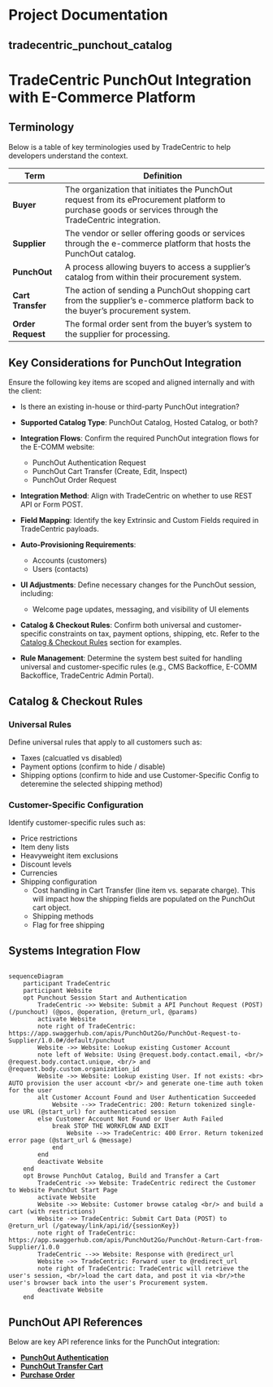 # Project Documentation

## tradecentric_punchout_catalog

# TradeCentric PunchOut Integration with E-Commerce Platform

## Terminology

Below is a table of key terminologies used by TradeCentric to help developers understand the context.

| Term      | Definition |
|-----------|------------|
| **Buyer** | The organization that initiates the PunchOut request from its eProcurement platform to purchase goods or services through the TradeCentric integration. |
| **Supplier** | The vendor or seller offering goods or services through the e-commerce platform that hosts the PunchOut catalog. |
| **PunchOut** | A process allowing buyers to access a supplier’s catalog from within their procurement system. |
| **Cart Transfer** | The action of sending a PunchOut shopping cart from the supplier’s e-commerce platform back to the buyer’s procurement system. |
| **Order Request** | The formal order sent from the buyer’s system to the supplier for processing. |

## Key Considerations for PunchOut Integration  
Ensure the following key items are scoped and aligned internally and with the client:  

- Is there an existing in-house or third-party PunchOut integration?  
- **Supported Catalog Type**: PunchOut Catalog, Hosted Catalog, or both?  
- **Integration Flows**: Confirm the required PunchOut integration flows for the E-COMM website:  
  - PunchOut Authentication Request  
  - PunchOut Cart Transfer (Create, Edit, Inspect)  
  - PunchOut Order Request  
- **Integration Method**: Align with TradeCentric on whether to use REST API or Form POST.  
- **Field Mapping**: Identify the key Extrinsic and Custom Fields required in TradeCentric payloads.  
- **Auto-Provisioning Requirements**:  
  - Accounts (customers)  
  - Users (contacts)  
- **UI Adjustments**: Define necessary changes for the PunchOut session, including:  
  - Welcome page updates, messaging, and visibility of UI elements  
- **Catalog & Checkout Rules**: Confirm both universal and customer-specific constraints on tax, payment options, shipping, etc. Refer to the [Catalog & Checkout Rules](#catalog--checkout-rules) section for examples.

- **Rule Management**: Determine the system best suited for handling universal and customer-specific rules (e.g., CMS Backoffice, E-COMM Backoffice, TradeCentric Admin Portal).

## Catalog & Checkout Rules

### Universal Rules
Define universal rules that apply to all customers such as:
- Taxes (calcuatled vs disabled)
- Payment options (confirm to hide / disable)
- Shipping options (confirm to hide and use Customer-Specific Config to deteremine the selected shipping method)

### Customer-Specific Configuration
Identify customer-specific rules such as:
- Price restrictions
- Item deny lists
- Heavyweight item exclusions
- Discount levels
- Currencies
- Shipping configuration
  - Cost handling in Cart Transfer (line item vs. separate charge). This will impact how the shipping fields are populated on the PunchOut cart object.
  - Shipping methods
  - Flag for free shipping

## Systems Integration Flow
```mermaid

sequenceDiagram
    participant TradeCentric
    participant Website
    opt Punchout Session Start and Authentication
        TradeCentric ->> Website: Submit a API Punchout Request (POST) (/punchout) (@pos, @operation, @return_url, @params)
        activate Website
        note right of TradeCentric: https://app.swaggerhub.com/apis/PunchOut2Go/PunchOut-Request-to-Supplier/1.0.0#/default/punchout
        Website ->> Website: Lookup existing Customer Account
        note left of Website: Using @request.body.contact.email, <br/> @request.body.contact.unique, <br/> and @request.body.custom.organization_id
        Website ->> Website: Lookup existing User. If not exists: <br> AUTO provision the user account <br/> and generate one-time auth token for the user
        alt Customer Account Found and User Authentication Succeeded
            Website -->> TradeCentric: 200: Return tokenized single-use URL (@start_url) for authenticated session
        else Customer Account Not Found or User Auth Failed
            break STOP THE WORKFLOW AND EXIT
                Website -->> TradeCentric: 400 Error. Return tokenized error page (@start_url & @message)
            end 
        end
        deactivate Website
    end
    opt Browse PunchOut Catalog, Build and Transfer a Cart
        TradeCentric ->> Website: TradeCentric redirect the Customer to Website PunchOut Start Page
        activate Website
        Website ->> Website: Customer browse catalog <br/> and build a cart (with restrictions)
        Website ->> TradeCentric: Submit Cart Data (POST) to @return_url (/gateway/link/api/id/{sessionKey})
        note right of TradeCentric: https://app.swaggerhub.com/apis/PunchOut2Go/PunchOut-Return-Cart-from-Supplier/1.0.0
        TradeCentric -->> Website: Response with @redirect_url
        Website ->> TradeCentric: Forward user to @redirect_url
        note right of TradeCentric: TradeCentric will retrieve the user's session, <br/>load the cart data, and post it via <br/>the user's browser back into the user's Procurement system.
        deactivate Website
    end

```

## PunchOut API References  

Below are key API reference links for the PunchOut integration:  

- **[PunchOut Authentication](https://app.swaggerhub.com/apis/PunchOut2Go/PunchOut-Request-to-Supplier/1.0.0)**  
- **[PunchOut Transfer Cart](https://app.swaggerhub.com/apis/PunchOut2Go/PunchOut-Return-Cart-from-Supplier/1.0.0)**  
- **[Purchase Order](https://app.swaggerhub.com/apis/PunchOut2Go/Purchase-Order-Request-to-Supplier/1.0.1)**

